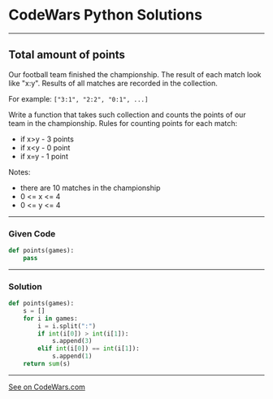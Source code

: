 # CodeWars Python Solutions

---

## Total amount of points

Our football team finished the championship. The result of each match look like "x:y". Results of all matches are recorded in the collection.

For example: `["3:1", "2:2", "0:1", ...]`

Write a function that takes such collection and counts the points of our team in the championship. Rules for counting points for each match:

- if x>y - 3 points
- if x<y - 0 point
- if x=y - 1 point

Notes:

- there are 10 matches in the championship
- 0 <= x <= 4
- 0 <= y <= 4

---

### Given Code


```python
def points(games):
    pass
```

---

### Solution


```python
def points(games):
    s = []
    for i in games:
        i = i.split(":")
        if int(i[0]) > int(i[1]):
            s.append(3)
        elif int(i[0]) == int(i[1]):
            s.append(1)
    return sum(s)
```


---


[See on CodeWars.com](https://www.codewars.com/kata/5bb904724c47249b10000131/)
